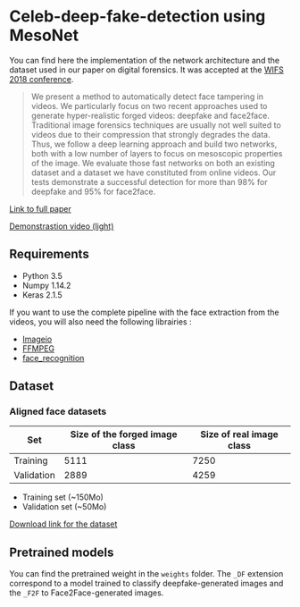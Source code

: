 # Celeb-deep-fake-detection using MesoNet

You can find here the implementation of the network architecture and the dataset used in our paper on digital forensics. It was accepted at the [WIFS 2018 conference](http://wifs2018.comp.polyu.edu.hk).

> We present a method to automatically detect face tampering in videos. We particularly focus on two recent approaches used to generate hyper-realistic forged videos: deepfake and face2face. Traditional image forensics techniques are usually not well suited to videos due to their compression that strongly degrades the data. Thus, we follow a deep learning approach and build two networks, both with a low number of layers to focus on mesoscopic properties of the image. We evaluate those fast networks on both an existing dataset and a dataset we have constituted from online videos. Our tests demonstrate a successful detection for more than 98\% for deepfake and 95\% for face2face.

[Link to full paper](https://arxiv.org/abs/1809.00888)

[Demonstrastion video (light)](https://www.youtube.com/watch?v=vch1CmgX0LA)

## Requirements

- Python 3.5
- Numpy 1.14.2
- Keras 2.1.5

If you want to use the complete pipeline with the face extraction from the videos, you will also need the following librairies :

- [Imageio](https://pypi.org/project/imageio/)
- [FFMPEG](https://www.ffmpeg.org/download.html)
- [face_recognition](https://github.com/ageitgey/face_recognition)

## Dataset

### Aligned face datasets

|Set|Size of the forged image class|Size of real image class|
|---|---|---|
|Training|5111|7250|
|Validation|2889|4259|

- Training set (~150Mo)
- Validation set (~50Mo)

[Download link for the dataset](https://my.pcloud.com/publink/show?code=XZLGvd7ZI9LjgIy7iOLzXBG5RNJzGFQzhTRy)

## Pretrained models

You can find the pretrained weight in the `weights` folder. The `_DF` extension correspond to a model trained to classify deepfake-generated images and the `_F2F` to Face2Face-generated images.


